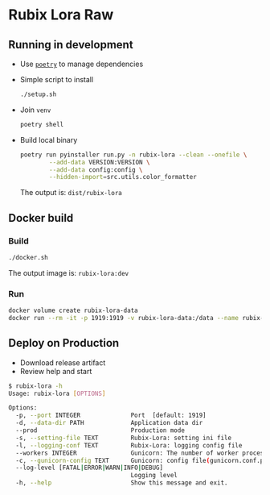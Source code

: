 # Rubix Lora Raw

## Running in development

- Use [`poetry`](https://github.com/python-poetry/poetry) to manage dependencies
- Simple script to install

    ```bash
    ./setup.sh
    ```

- Join `venv`

    ```bash
    poetry shell
    ```

- Build local binary

    ```bash
    poetry run pyinstaller run.py -n rubix-lora --clean --onefile \
            --add-data VERSION:VERSION \
            --add-data config:config \
            --hidden-import=src.utils.color_formatter
    ```

  The output is: `dist/rubix-lora`

## Docker build

### Build

```bash
./docker.sh
```

The output image is: `rubix-lora:dev`

### Run

```bash
docker volume create rubix-lora-data
docker run --rm -it -p 1919:1919 -v rubix-lora-data:/data --name rubix-lora rubix-lora:dev
```

## Deploy on Production

- Download release artifact
- Review help and start

```bash
$ rubix-lora -h
Usage: rubix-lora [OPTIONS]

Options:
  -p, --port INTEGER              Port  [default: 1919]
  -d, --data-dir PATH             Application data dir
  --prod                          Production mode
  -s, --setting-file TEXT         Rubix-Lora: setting ini file
  -l, --logging-conf TEXT         Rubix-Lora: logging config file
  --workers INTEGER               Gunicorn: The number of worker processes for handling requests.
  -c, --gunicorn-config TEXT      Gunicorn: config file(gunicorn.conf.py)
  --log-level [FATAL|ERROR|WARN|INFO|DEBUG]
                                  Logging level
  -h, --help                      Show this message and exit.
```
